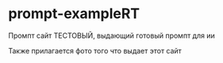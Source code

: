 # prompt-exampleRT
Промпт сайт ТЕСТОВЫЙ, выдающий готовый промпт для ии

Также прилагается фото того что выдает этот сайт
